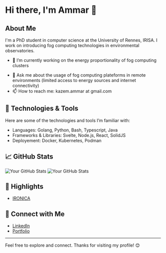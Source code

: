 # Hi there, I'm Ammar 👋

## About Me

I'm a PhD student in computer science at the University of Rennes, IRISA. I work on introducing fog computing technologies in environmental observatories. 

- 🔭 I’m currently working on the energy proportionality of fog computing clusters
<!-- - 🌱 I’m currently learning [Technologies or Skills You’re Learning] 
- 👯 I’m looking to collaborate on [Types of Projects or Collaborations You're Interested In]
- 🤔 I’m looking for help with [Areas Where You Need Assistance] -->
- 💬 Ask me about the usage of fog computing plateforms in remote environments (limited access to energy sources and internet connectivity)
- 📫 How to reach me: kazem.ammar at gmail.com
<!-- - ⚡ Fun fact: [A Fun Fact About You] -->

## 🔧 Technologies & Tools

Here are some of the technologies and tools I’m familiar with:

- Languages: Golang, Python, Bash, Typescript, Java
- Frameworks & Libraries: Svelte, Node.js, React, SolidJS
- Deployement: Docker, Kubernetes, Podman

## 📈 GitHub Stats

![Your GitHub Stats](https://github-readme-stats.vercel.app/api?username=Ammar96399&show_icons=true&hide=contribs,prs&theme=radical)
![Your GitHub Stats](https://github-readme-stats.vercel.app/api/top-langs?username=Ammar96399)

## 🌟 Highlights

- [IRONICA](https://github.com/Ironica)

<!-- ## 📝 Latest Blog Posts

- [Blog Post Title](URL to Blog Post)
- [Another Blog Post Title](URL to Blog Post) -->

## 🤝 Connect with Me

- [LinkedIn](https://www.linkedin.com/in/ammar-kazem-5357991a1)
- [Portfolio](https://www.ammar.kazem.fr)

<!--## 👀 Check Out My Projects

- [Project 1](https://github.com/your_username/project1)
- [Project 2](https://github.com/your_username/project2)
- [Project 3](https://github.com/your_username/project3) -->

---

Feel free to explore and connect. Thanks for visiting my profile! 😊

     
<!--
**Ammar96399/Ammar96399** is a ✨ _special_ ✨ repository because its `README.md` (this file) appears on your GitHub profile.

Here are some ideas to get you started:

- 🔭 I’m currently working on ...
- 🌱 I’m currently learning ...
- 👯 I’m looking to collaborate on ...
- 🤔 I’m looking for help with ...
- 💬 Ask me about ...
- 📫 How to reach me: ...
- 😄 Pronouns: ...
- ⚡ Fun fact: ...
-->
